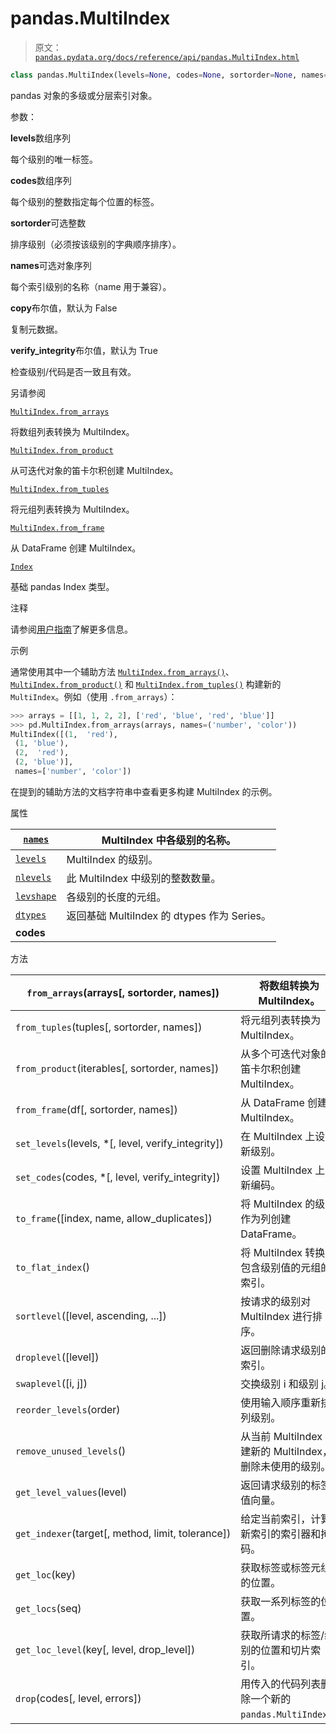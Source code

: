 # pandas.MultiIndex

> 原文：[`pandas.pydata.org/docs/reference/api/pandas.MultiIndex.html`](https://pandas.pydata.org/docs/reference/api/pandas.MultiIndex.html)

```py
class pandas.MultiIndex(levels=None, codes=None, sortorder=None, names=None, dtype=None, copy=False, name=None, verify_integrity=True)
```

pandas 对象的多级或分层索引对象。

参数：

**levels**数组序列

每个级别的唯一标签。

**codes**数组序列

每个级别的整数指定每个位置的标签。

**sortorder**可选整数

排序级别（必须按该级别的字典顺序排序）。

**names**可选对象序列

每个索引级别的名称（name 用于兼容）。

**copy**布尔值，默认为 False

复制元数据。

**verify_integrity**布尔值，默认为 True

检查级别/代码是否一致且有效。

另请参阅

[`MultiIndex.from_arrays`](https://pandas.pydata.org/docs/reference/api/pandas.MultiIndex.from_arrays.html#pandas.MultiIndex.from_arrays "pandas.MultiIndex.from_arrays")

将数组列表转换为 MultiIndex。

[`MultiIndex.from_product`](https://pandas.pydata.org/docs/reference/api/pandas.MultiIndex.from_product.html#pandas.MultiIndex.from_product "pandas.MultiIndex.from_product")

从可迭代对象的笛卡尔积创建 MultiIndex。

[`MultiIndex.from_tuples`](https://pandas.pydata.org/docs/reference/api/pandas.MultiIndex.from_tuples.html#pandas.MultiIndex.from_tuples "pandas.MultiIndex.from_tuples")

将元组列表转换为 MultiIndex。

[`MultiIndex.from_frame`](https://pandas.pydata.org/docs/reference/api/pandas.MultiIndex.from_frame.html#pandas.MultiIndex.from_frame "pandas.MultiIndex.from_frame")

从 DataFrame 创建 MultiIndex。

[`Index`](https://pandas.pydata.org/docs/reference/api/pandas.Index.html#pandas.Index "pandas.Index")

基础 pandas Index 类型。

注释

请参阅[用户指南](https://pandas.pydata.org/pandas-docs/stable/user_guide/advanced.html)了解更多信息。

示例

通常使用其中一个辅助方法 [`MultiIndex.from_arrays()`](https://pandas.pydata.org/docs/reference/api/pandas.MultiIndex.from_arrays.html#pandas.MultiIndex.from_arrays "pandas.MultiIndex.from_arrays")、[`MultiIndex.from_product()`](https://pandas.pydata.org/docs/reference/api/pandas.MultiIndex.from_product.html#pandas.MultiIndex.from_product "pandas.MultiIndex.from_product") 和 [`MultiIndex.from_tuples()`](https://pandas.pydata.org/docs/reference/api/pandas.MultiIndex.from_tuples.html#pandas.MultiIndex.from_tuples "pandas.MultiIndex.from_tuples") 构建新的 `MultiIndex`。例如（使用 `.from_arrays`）：

```py
>>> arrays = [[1, 1, 2, 2], ['red', 'blue', 'red', 'blue']]
>>> pd.MultiIndex.from_arrays(arrays, names=('number', 'color'))
MultiIndex([(1,  'red'),
 (1, 'blue'),
 (2,  'red'),
 (2, 'blue')],
 names=['number', 'color']) 
```

在提到的辅助方法的文档字符串中查看更多构建 MultiIndex 的示例。

属性

| [`names`](https://pandas.pydata.org/docs/reference/api/pandas.MultiIndex.names.html#pandas.MultiIndex.names "pandas.MultiIndex.names") | MultiIndex 中各级别的名称。 |
| --- | --- |
| [`levels`](https://pandas.pydata.org/docs/reference/api/pandas.MultiIndex.levels.html#pandas.MultiIndex.levels "pandas.MultiIndex.levels") | MultiIndex 的级别。 |
| [`nlevels`](https://pandas.pydata.org/docs/reference/api/pandas.MultiIndex.nlevels.html#pandas.MultiIndex.nlevels "pandas.MultiIndex.nlevels") | 此 MultiIndex 中级别的整数数量。 |
| [`levshape`](https://pandas.pydata.org/docs/reference/api/pandas.MultiIndex.levshape.html#pandas.MultiIndex.levshape "pandas.MultiIndex.levshape") | 各级别的长度的元组。 |
| [`dtypes`](https://pandas.pydata.org/docs/reference/api/pandas.MultiIndex.dtypes.html#pandas.MultiIndex.dtypes "pandas.MultiIndex.dtypes") | 返回基础 MultiIndex 的 dtypes 作为 Series。 |
| **codes** |  |

方法

| `from_arrays`(arrays[, sortorder, names]) | 将数组转换为 MultiIndex。 |
| --- | --- |
| `from_tuples`(tuples[, sortorder, names]) | 将元组列表转换为 MultiIndex。 |
| `from_product`(iterables[, sortorder, names]) | 从多个可迭代对象的笛卡尔积创建 MultiIndex。 |
| `from_frame`(df[, sortorder, names]) | 从 DataFrame 创建 MultiIndex。 |
| `set_levels`(levels, *[, level, verify_integrity]) | 在 MultiIndex 上设置新级别。 |
| `set_codes`(codes, *[, level, verify_integrity]) | 设置 MultiIndex 上的新编码。 |
| `to_frame`([index, name, allow_duplicates]) | 将 MultiIndex 的级别作为列创建 DataFrame。 |
| `to_flat_index`() | 将 MultiIndex 转换为包含级别值的元组的索引。 |
| `sortlevel`([level, ascending, ...]) | 按请求的级别对 MultiIndex 进行排序。 |
| `droplevel`([level]) | 返回删除请求级别的索引。 |
| `swaplevel`([i, j]) | 交换级别 i 和级别 j。 |
| `reorder_levels`(order) | 使用输入顺序重新排列级别。 |
| `remove_unused_levels`() | 从当前 MultiIndex 创建新的 MultiIndex，删除未使用的级别。 |
| `get_level_values`(level) | 返回请求级别的标签值向量。 |
| `get_indexer`(target[, method, limit, tolerance]) | 给定当前索引，计算新索引的索引器和掩码。 |
| `get_loc`(key) | 获取标签或标签元组的位置。 |
| `get_locs`(seq) | 获取一系列标签的位置。 |
| `get_loc_level`(key[, level, drop_level]) | 获取所请求的标签/级别的位置和切片索引。 |
| `drop`(codes[, level, errors]) | 用传入的代码列表删除一个新的`pandas.MultiIndex`。 |

